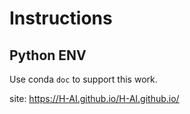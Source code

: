 # Instructions

## Python ENV
Use conda `doc` to support this work.

site: https://H-AI.github.io/H-AI.github.io/